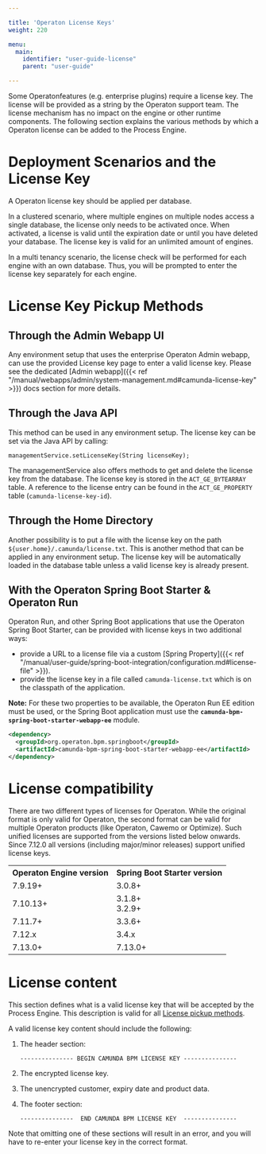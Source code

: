 ```yaml
---

title: 'Operaton License Keys'
weight: 220

menu:
  main:
    identifier: "user-guide-license"
    parent: "user-guide"

---
```


Some Operatonfeatures (e.g. enterprise plugins) require a license key. The license will be provided as a string by
the Operaton support team. The license mechanism has no impact on the engine or other runtime components. The following
section explains the various methods by which a Operaton license can be added to the Process Engine.


# Deployment Scenarios and the License Key

A Operaton license key should be applied per database.

In a clustered scenario, where multiple engines on multiple nodes access a single database, the
license only needs to be activated once. When activated, a license is valid until the expiration
date or until you have deleted your database. The license key is valid for an unlimited amount of
engines.

In a multi tenancy scenario, the license check will be performed for each engine with an own
database. Thus, you will be prompted to enter the license key separately for each engine.


# License Key Pickup Methods

## Through the Admin Webapp UI

Any environment setup that uses the enterprise Operaton Admin webapp, can use the provided License key page to
enter a valid license key. Please see the dedicated [Admin webapp]({{< ref "/manual/webapps/admin/system-management.md#camunda-license-key" >}})
docs section for more details.

## Through the Java API

This method can be used in any environment setup. The license key can be set via the
Java API by calling:

```
managementService.setLicenseKey(String licenseKey);
```

The managementService also offers methods to get and delete the license key from the database.
The license key is stored in the `ACT_GE_BYTEARRAY` table. A reference to the license entry can
be found in the `ACT_GE_PROPERTY` table (`camunda-license-key-id`).

## Through the Home Directory

Another possibility is to put a file with the license key on the path `${user.home}/.camunda/license.txt`.
This is another method that can be applied in any environment setup. The license key will be
automatically loaded in the database table unless a valid license key is already present.

## With the Operaton Spring Boot Starter & Operaton Run

Operaton Run, and other Spring Boot applications that use the Operaton Spring Boot Starter, can be provided with license  keys in two additional ways:

* provide a URL to a license file via a custom [Spring Property]({{< ref "/manual/user-guide/spring-boot-integration/configuration.md#license-file" >}}).
* provide the license key in a file called `camunda-license.txt` which is on the classpath of the application.

**Note:** For these two properties to be available, the Operaton Run EE edition must be used, or the Spring Boot
application must use the **`camunda-bpm-spring-boot-starter-webapp-ee`** module.

```xml
<dependency>
  <groupId>org.operaton.bpm.springboot</groupId>
  <artifactId>camunda-bpm-spring-boot-starter-webapp-ee</artifactId>
</dependency>
```

# License compatibility

There are two different types of licenses for Operaton. While the original format is only valid
for Operaton, the second format can be valid for multiple Operaton products (like Operaton,
Cawemo or Optimize). Such unified licenses are supported from the versions listed below onwards.
Since 7.12.0 all versions (including major/minor releases) support unified license keys.

<table class="table table-striped">
  <tr>
    <th>Operaton Engine version</th>
    <th>Spring Boot Starter version</th>
  </tr>
  <tr>
    <td>7.9.19+</td>
    <td>3.0.8+</td>
  </tr>
  <tr>
    <td>7.10.13+</td>
    <td>3.1.8+<br>3.2.9+</td>
  </tr>
  <tr>
    <td>7.11.7+</td>
    <td>3.3.6+</td>
  </tr>
  <tr>
    <td>7.12.x</td>
    <td>3.4.x</td>
  </tr>
  <tr>
    <td>7.13.0+</td>
    <td>7.13.0+</td>
  </tr>
</table>


# License content

This section defines what is a valid license key that will be accepted by the Process Engine. This description is
valid for all [License pickup methods](#license-key-pickup-methods).

A valid license key content should include the following:

1. The header section:
    ```
    --------------- BEGIN CAMUNDA BPM LICENSE KEY ---------------
    ```
1. The encrypted license key.

1. The unencrypted customer, expiry date and product data.

1. The footer section:
    ```
    ---------------  END CAMUNDA BPM LICENSE KEY  ---------------
    ```

Note that omitting one of these sections will result in an error, and you will have to re-enter your
license key in the correct format.